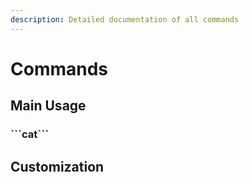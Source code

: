 ```yaml
---
description: Detailed documentation of all commands
---
```


# Commands

## Main Usage

### \`\`\`cat\`\`\`



## Customization

